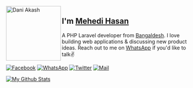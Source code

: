 <img align="left" width="150" height="150" alt="Dani Akash" src="https://sdk.bitmoji.com/render/panel/20052909-102418244176_4-s5-v1.png?transparent=1&palette=1&scale=1"/>

## I'm [Mehedi Hasan][homepage]

A PHP Laravel developer from [Bangaldesh][about-bangladesh]. I love building web applications & discussing new product ideas. Reach out to me on [WhatsApp][whatsapp] if you'd like to talk✌️

[![Facebook](https://img.shields.io/badge/Facebook-1877F2?style=for-the-badge&logo=facebook&logoColor=white)][facebook] [![WhatsApp](https://img.shields.io/badge/WhatsApp-25D366?style=for-the-badge&logo=whatsapp&logoColor=white)][whatsapp] [![Twitter](https://img.shields.io/badge/Twitter-1DA1F2?style=for-the-badge&logo=x&logoColor=white)][twitter] [![Mail](https://img.shields.io/badge/Mail-D14836?style=for-the-badge&logo=gmail&logoColor=white)][mail]


  [![My Github Stats](https://github-readme-stats.vercel.app/api?username=alsayeedar&show_icons=true&title_color=fff&icon_color=79ff97&text_color=9f9f9f&bg_color=151515)](https://github.com/alsayeedar)
</details>

[homepage]: https://github.com/mehedi-x
[facebook]: https://www.facebook.com/AlSayeedOfficial
[whatsapp]: https://wa.me/8801868188006
[twitter]: https://twitter.com/alsayeedar
[mail]: mailto:alsayeedpro@gmail.com
[about-bangladesh]: https://www.google.com/search?q=bangladesh
